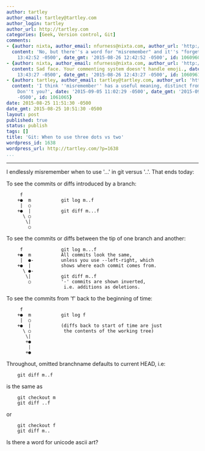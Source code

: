 ```yaml
---
author: tartley
author_email: tartley@tartley.com
author_login: tartley
author_url: http://tartley.com
categories: [Geek, Version control, Git]
comments:
- {author: nixta, author_email: nfurness@nixta.com, author_url: 'http://nixtasinks.nixta.com',
  content: 'No, but there''s a word for "misremember" and it''s "forget" ', date: '2015-08-26
    13:42:52 -0500', date_gmt: '2015-08-26 12:42:52 -0500', id: 1060960}
- {author: nixta, author_email: nfurness@nixta.com, author_url: 'http://nixtasinks.nixta.com',
  content: Sad face. Your commenting system doesn't handle emoji., date: '2015-08-26
    13:43:27 -0500', date_gmt: '2015-08-26 12:43:27 -0500', id: 1060961}
- {author: tartley, author_email: tartley@tartley.com, author_url: 'http://tartley.com',
  content: 'I think ''misremember'' has a useful meaning, distinct from ''forget''.
    Don''t you?', date: '2015-09-05 11:02:29 -0500', date_gmt: '2015-09-05 10:02:29
    -0500', id: 1061065}
date: 2015-08-25 11:51:30 -0500
date_gmt: 2015-08-25 10:51:30 -0500
layout: post
published: true
status: publish
tags: []
title: 'Git: When to use three dots vs two'
wordpress_id: 1638
wordpress_url: http://tartley.com/?p=1638
...
```

---

I endlessly misremember when to use '...' in git versus '..'. That ends
today:

To see the commits or diffs introduced by a branch:

         f
        +●  m           git log m..f
         |  ○
        +●  |           git diff m...f
          \ ○
           \|
            ○

To see the commits or diffs between the tip of one branch and another:

         f              git log m...f
        +●  m           All commits look the same,
         |  ●-          unless you use --left-right, which
        +●  |           shows where each commit comes from.
          \ ●-
           \|           git diff m..f
            ○           '-' commits are shown inverted,
                         i.e. additions as deletions.

To see the commits from 'f' back to the beginning of time:

         f
        +●  m           git log f
         |  ○
        +●  |           (diffs back to start of time are just
          \ ○            the contents of the working tree)
           \|
           +●
            |
           +●

Throughout, omitted branchname defaults to current HEAD, i.e:

        git diff m..f

is the same as

        git checkout m
        git diff ..f

or

        git checkout f
        git diff m..

Is there a word for unicode ascii art?
